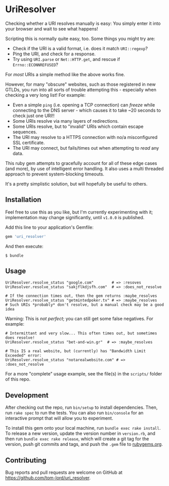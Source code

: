 # UriResolver

Checking whether a URI resolves manually is easy: You simply enter it into your
browser and wait to see what happens!

Scripting this is normally quite easy, too. Some things you might try are:

* Check if the URI is a valid format, i.e. does it match `URI::regexp`?
* Ping the URI, and check for a response.
* Try using `URI.parse` or `Net::HTTP.get`, and rescue if `Errno::ECONNREFUSED`?

For *most* URIs a simple method like the above works fine.

However, for many "obscure" websites, such as those registered in new GTLDs, you
run into all sorts of trouble attempting this - especially when checking a very
long list! For example:

* Even a simple `ping` (i.e. opening a TCP connection) can *freeze* while
connecting to the DNS server  - which causes it to take ~20 seconds to check
just one URI!!
* Some URIs resolve via many layers of redirections.
* Some URIs resolve, but to "invalid" URIs which contain escape sequences.
* The URI may resolve to a HTTPS connection with no/a misconfigured SSL certificate.
* The URI may connect, but fails/times out when attempting to *read* any data.

This ruby gem attempts to gracefully account for all of these edge cases (and more),
by use of intelligent error handling. It also uses a multi threaded approach to prevent
system-blocking timeouts.

It's a pretty simplistic solution, but will hopefully be useful to others.

## Installation

Feel free to use this as you like, but I'm currently experimenting with it;
implementation may change significantly, until `v1.0.0` is published.


Add this line to your application's Gemfile:

```ruby
gem 'uri_resolver'
```

And then execute:

    $ bundle

## Usage

    UriResolver.resolve_status "google.com"        # => :resoves
    UriResolver.resolve_status "sakjflkdjsfh.com"  # => :does_not_resolve

    # If the connection times out, then the gem returns :maybe_resolves
    UriResolver.resolve_status "getmintedpoker.tv" # => :maybe_resolves
    # Such URIs *probably* don't resolve, but a manual check may be a good idea

Warning: This is *not perfect*; you can still get some false negatives. For example:

    # Intermittant and very slow... This often times out, but sometimes does resolve!
    UriResolver.resolve_status "bet-and-win.gr"  # => :maybe_resolves

    # This IS a real website, but (currently) has "Bandwidth Limit Exceeded" error:
    UriResolver.resolve_status "notarealwebsite.com" # => :does_not_resolve

For a more "complete" usage example, see the file(s) in the `scripts/` folder of this repo.

## Development

After checking out the repo, run `bin/setup` to install dependencies. Then, run `rake spec` to run the tests.
You can also run `bin/console` for an interactive prompt that will allow you to experiment.

To install this gem onto your local machine, run `bundle exec rake install`.
To release a new version, update the version number in `version.rb`, and then run
`bundle exec rake release`, which will create a git tag for the version,
push git commits and tags, and push the `.gem` file to
[rubygems.org](https://rubygems.org).

## Contributing

Bug reports and pull requests are welcome on GitHub at https://github.com/tom-lord/uri_resolver.

